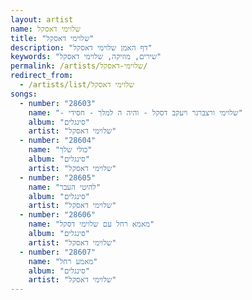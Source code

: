 ```yaml
---
layout: artist
name: שלוימי דאסקל
title: "שלוימי דאסקל"
description: "דף האמן שלוימי דאסקל"
keywords: "שירים, מוזיקה, שלוימי דאסקל"
permalink: /artists/שלוימי-דאסקל/
redirect_from:
  - /artists/list/שלוימי דאסקל
songs:
  - number: "28603"
    name: "- שלוימי ורצברגר ויעקב דסקל - והיה ה למלך - חסידי"
    album: "סינגלים"
    artist: "שלוימי דאסקל"
  - number: "28604"
    name: "כולי שלך"
    album: "סינגלים"
    artist: "שלוימי דאסקל"
  - number: "28605"
    name: "להיטי העבר"
    album: "סינגלים"
    artist: "שלוימי דאסקל"
  - number: "28606"
    name: "מאמא רחל עם שלוימי דסקל"
    album: "סינגלים"
    artist: "שלוימי דאסקל"
  - number: "28607"
    name: "מאמע רחל"
    album: "סינגלים"
    artist: "שלוימי דאסקל"
---
```

